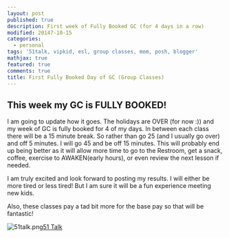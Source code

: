 ```yaml
---
layout: post
published: true
description: First week of Fully Booked GC (for 4 days in a row)
modified: 20147-10-15
categories:
  - personal
tags: '51talk, vipkid, esl, group classes, mom, posh, blogger'
mathjax: true
featured: true
comments: true
title: First Fully Booked Day of GC (Group Classes)
---
```

## This week my GC is FULLY BOOKED!

I am going to update how it goes.  The holidays are OVER (for now :)) and my week of GC is fully booked for 4 of my days.  In between each class there will be a 15 minute break.  So rather than go 25 (and I usually go over)  and off 5 minutes.  I will go 45 and be off 15 minutes.  This will probably end up being better as it will allow more time to go to the Restroom, get a snack, coffee, exercise to AWAKEN(early hours), or even review the next lesson if needed.

I am truly excited and look forward to posting my results.  I will either be more tired or less tired!  But I am sure it will be a fun experience meeting new kids.  

Also, these classes pay a tad bit more for the base pay so that will be fantastic!

![51talk.png]({{site.baseurl}}/images/51talk.png)[51 Talk](http://www.51talk.com/na?referrer=4825373)